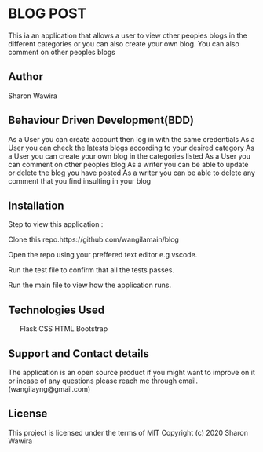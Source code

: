 <h1>BLOG POST</h1>
<p>This ia an application that allows a user to view other peoples blogs in the different categories or you can also create your own blog. You can also comment on other peoples blogs</p>

<h2>Author</h2>
<p>Sharon Wawira</p>

<h2>Behaviour Driven Development(BDD)</h2>
<p>As a User you can create account then log in with the same credentials
As a User you can check the latests blogs according to your desired category
As a User you can create your own blog in the categories listed
As a User you can comment on other peoples blog
As a writer you can be able to update or delete the blog you have posted
As a writer you can be able to delete any comment that you find insulting in your blog</p>
<h2>Installation</h2>
<p>Step to view this application :</p>

<p>Clone this repo.https://github.com/wangilamain/blog

Open the repo using your preffered text editor e.g vscode.

Run the test file to confirm that all the tests passes.

Run the main file to view how the application runs.</p>

<h2>Technologies Used</h2>
<ul>Flask
CSS
HTML
Bootstrap</ul>
<h2>Support and Contact details</h2>
<p>The application is an open source product if you might want to improve on it or incase of any questions please reach me through email. (wangilayng@gmail.com)</p>

<h2>License</h2>
<p>This project is licensed under the terms of MIT Copyright (c) 2020 Sharon Wawira</p>